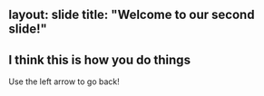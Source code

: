 layout: slide
title: "Welcome to our second slide!"
---
I think this is how you do things
---
Use the left arrow to go back!
